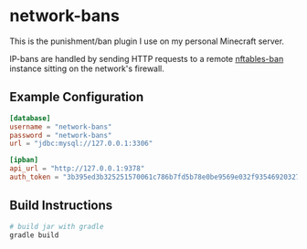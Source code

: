 # network-bans

This is the punishment/ban plugin I use on my personal Minecraft server.

IP-bans are handled by sending HTTP requests to a remote [nftables-ban](https://github.com/MatthewCash/nftables-ban) instance sitting on the network's firewall.

## Example Configuration

```toml
[database]
username = "network-bans"
password = "network-bans"
url = "jdbc:mysql://127.0.0.1:3306"

[ipban]
api_url = "http://127.0.0.1:9378"
auth_token = "3b395ed3b325251570061c786b7fd5b78e0be9569e032f93546920327e631d82"

```

## Build Instructions

```bash
# build jar with gradle
gradle build
```
